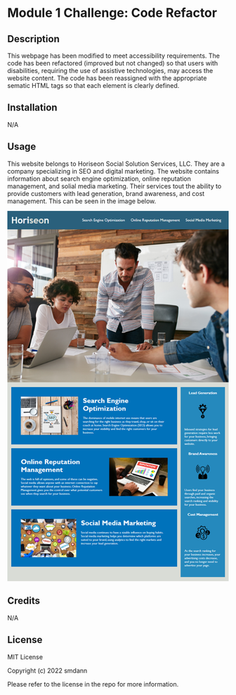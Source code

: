 # Module 1 Challenge: Code Refactor

## Description

This webpage has been modified to meet accessibility requirements. The code has been refactored (improved but not changed) so that users with disabilities, requiring the use of assistive technologies, may access the website content. The code has been reassigned with the appropriate sematic HTML tags so that each element is clearly defined. 

## Installation

N/A

## Usage

This website belongs to Horiseon Social Solution Services, LLC. They are a company specializing in SEO and digital marketing. The website contains information about search engine optimization, online reputation management, and solial media marketing. Their services tout the ability to provide customers with lead generation, brand awareness, and cost management. This can be seen in the image below.

![horiseon website screenshot](assets/images/horiseon-website-screenshot.png)

## Credits

N/A

## License

MIT License

Copyright (c) 2022 smdann

Please refer to the license in the repo for more information.